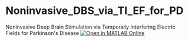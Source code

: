 # Noninvasive_DBS_via_TI_EF_for_PD 
Noninvasive Deep Brain Stimulation via Temporally Interfering Electric Fields for Parkinson's Disease
[![Open in MATLAB Online](https://matlab.mathworks.com:443/badge.svg)](https://matlab.mathworks.com:443/import/github?input=MJAHMADEE/Noninvasive_DBS_via_TI_EF_for_PD)


